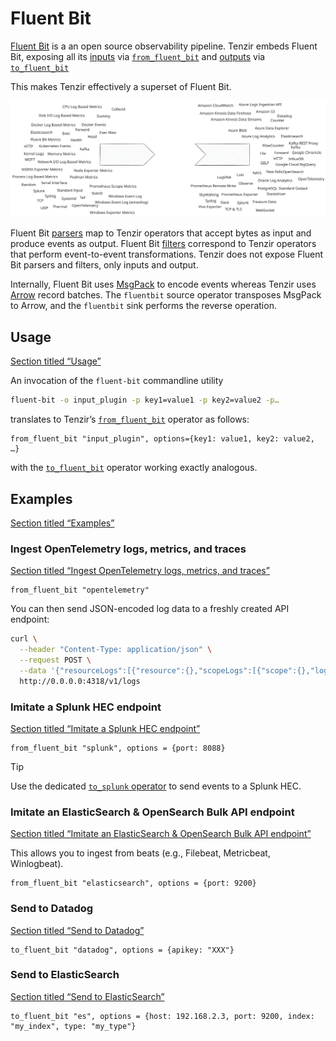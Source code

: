# Fluent Bit

[Fluent Bit](https://fluentbit.io) is a an open source observability pipeline. Tenzir embeds Fluent Bit, exposing all its [inputs](https://docs.fluentbit.io/manual/pipeline/inputs) via [`from_fluent_bit`](/reference/operators/from_fluent_bit) and [outputs](https://docs.fluentbit.io/manual/pipeline/outputs) via [`to_fluent_bit`](/reference/operators/to_fluent_bit)

This makes Tenzir effectively a superset of Fluent Bit.

![Fluent Bit Inputs & Outputs](/_astro/fluent-bit.BMlvI90p_19DKCs.svg)

Fluent Bit [parsers](https://docs.fluentbit.io/manual/pipeline/parsers) map to Tenzir operators that accept bytes as input and produce events as output. Fluent Bit [filters](https://docs.fluentbit.io/manual/pipeline/filters) correspond to Tenzir operators that perform event-to-event transformations. Tenzir does not expose Fluent Bit parsers and filters, only inputs and output.

Internally, Fluent Bit uses [MsgPack](https://msgpack.org/) to encode events whereas Tenzir uses [Arrow](https://arrow.apache.org) record batches. The `fluentbit` source operator transposes MsgPack to Arrow, and the `fluentbit` sink performs the reverse operation.

## Usage

[Section titled “Usage”](#usage)

An invocation of the `fluent-bit` commandline utility

```bash
fluent-bit -o input_plugin -p key1=value1 -p key2=value2 -p…
```

translates to Tenzir’s [`from_fluent_bit`](/reference/operators/from_fluent_bit) operator as follows:

```tql
from_fluent_bit "input_plugin", options={key1: value1, key2: value2, …}
```

with the [`to_fluent_bit`](/reference/operators/to_fluent_bit) operator working exactly analogous.

## Examples

[Section titled “Examples”](#examples)

### Ingest OpenTelemetry logs, metrics, and traces

[Section titled “Ingest OpenTelemetry logs, metrics, and traces”](#ingest-opentelemetry-logs-metrics-and-traces)

```tql
from_fluent_bit "opentelemetry"
```

You can then send JSON-encoded log data to a freshly created API endpoint:

```bash
curl \
  --header "Content-Type: application/json" \
  --request POST \
  --data '{"resourceLogs":[{"resource":{},"scopeLogs":[{"scope":{},"logRecords":[{"timeUnixNano":"1660296023390371588","body":{"stringValue":"{\"message\":\"dummy\"}"},"traceId":"","spanId":""}]}]}]}' \
  http://0.0.0.0:4318/v1/logs
```

### Imitate a Splunk HEC endpoint

[Section titled “Imitate a Splunk HEC endpoint”](#imitate-a-splunk-hec-endpoint)

```tql
from_fluent_bit "splunk", options = {port: 8088}
```

Tip

Use the dedicated [`to_splunk` operator](/reference/operators/to_splunk) to send events to a Splunk HEC.

### Imitate an ElasticSearch & OpenSearch Bulk API endpoint

[Section titled “Imitate an ElasticSearch & OpenSearch Bulk API endpoint”](#imitate-an-elasticsearch--opensearch-bulk-api-endpoint)

This allows you to ingest from beats (e.g., Filebeat, Metricbeat, Winlogbeat).

```tql
from_fluent_bit "elasticsearch", options = {port: 9200}
```

### Send to Datadog

[Section titled “Send to Datadog”](#send-to-datadog)

```tql
to_fluent_bit "datadog", options = {apikey: "XXX"}
```

### Send to ElasticSearch

[Section titled “Send to ElasticSearch”](#send-to-elasticsearch)

```tql
to_fluent_bit "es", options = {host: 192.168.2.3, port: 9200, index: "my_index", type: "my_type"}
```